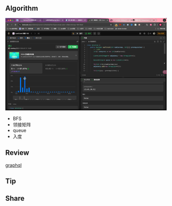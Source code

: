 ## Algorithm

![算法](../../images/temp/sisyphus-2024-07-21-lc.png)
- BFS
- 领接矩阵
- queue
- 入度

## Review

[graphql](https://blog.amigoscode.com/p/graphql-explained?ref=dailydev)

## Tip

## Share
